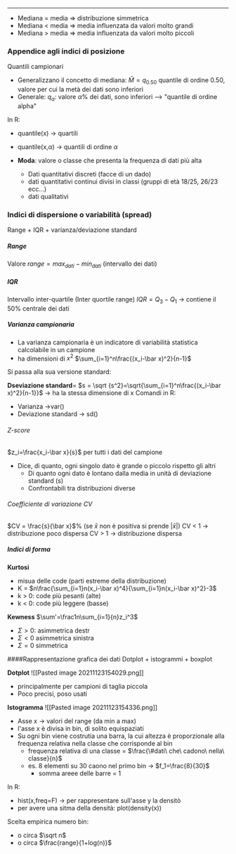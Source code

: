 ----
- Mediana = media => distribuzione simmetrica
- Mediana < media => media influenzata da valori molto grandi
- Mediana > media => media influenzata da valori molto piccoli

### Appendice agli indici di posizione
 Quantili campionari
 - Generalizzano il concetto di mediana: $\bar M = q_{0.50}$ quantile di ordine 0.50, valore per cui la metà dei dati sono inferiori
 - Generale: $q_\alpha$: valore $\alpha \%$ dei dati, sono inferiori --> "quantile di ordine alpha"

In R:
- quantile(x) -> quartili
- quantile(x,$\alpha$) -> quantili di ordine $\alpha$

- **Moda**: valore o classe che presenta la frequenza di dati più alta
	- Dati quantitativi discreti (facce di un dado)
	- dati quantitativi continui divisi in classi (gruppi di età 18/25, 26/23 ecc...)
	- dati qualitativi

### Indici di dispersione o variabilità (spread)
Range + IQR + varianza/deviazione standard

##### Range
Valore $range = max_{dati}-min_{dati}$
(intervallo dei dati)

##### IQR

Intervallo inter-quartile (Inter quortile range)
$IQR = Q_3-Q_1$ -> contiene il 50% centrale dei dati

##### Varianza campionaria
- La varianza campionaria è un indicatore di variabilità statistica calcolabile in un campione
- ha dimensioni di $x^2$
$\sum_{i=1}^n\frac{(x_i-\bar x)^2}{n-1}$

Si passa alla sua versione standard:

**Dseviazione standard**= $s = \sqrt {s^2}=\sqrt{\sum_{i=1}^n\frac{(x_i-\bar x)^2}{n-1}}$ -> ha la stessa dimensione di x
Comandi in R:
- Varianza ->var()
- Deviazione standard -> sd()

###### Z-score
$z_i=\frac{x_i-\bar x}{s}$ per tutti i dati del campione
- Dice, di quanto, ogni singolo dato è grande o piccolo rispetto gli altri
	- Di quanto ogni dato è lontano dalla media in unità di deviazione standard (s)
	- Confrontabili tra distribuzioni diverse

###### Coefficiente di variazione CV
$CV = \frac{s}{\bar x}$% (se $\bar x$ non è positiva si prende $|\bar x|$)
CV < 1 -> distribuzione poco dispersa
CV > 1 -> distribuzione dispersa

##### Indici di forma
**Kurtosi**
- misua delle code (parti estreme della distribuzione)
- K = $n\frac{\sum_{i=1}n(x_i-\bar x)^4}{\sum_{i=1}n(x_i-\bar x)^2}-3$
- k > 0: code più pesanti (alte)
- k < 0: code più leggere (basse)

**Kewness**
$\sum'=\frac1n\sum_{i=1}{n}z_i^3$
- $\Sigma >0$: asimmetrica destr
-  $\Sigma <0$ asimmetrica sinistra
-   $\Sigma=0$ simmetrica

####Rappresentazione grafica dei dati
Dotplot + istogrammi + boxplot

**Dotplot**
![[Pasted image 20211123154029.png]]

- principalmente per campioni di taglia piccola
- Poco precisi, poso usati


**Istogramma**
![[Pasted image 20211123154336.png]]
- Asse x -> valori del range (da min a max)
- l'asse x è divisa in bin, di solito equispaziati
- Su ogni bin viene costrutia una barra, la cui altezza è proporzionale alla frequenza relativa nella classe che corrisponde al bin
	- frequenza relativa di una classe = $\frac{\#dati\ che\ cadono\ nella\ classe}{n}$
	- es. 8 elementi su 30 caono nel primo bin -> $f_1=\frac{8}{30}$
		- somma areee delle barre = 1

In R:
- hist(x,freq=F) -> per rappresentare sull'asse y la densitò
- per avere una sitma della densità: plot(density(x))

Scelta empirica numero bin:
- o circa $\sqrt n$
- o circa $\frac{range}{1+log(n)}$